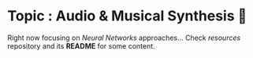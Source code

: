 # Topic : Audio & Musical Synthesis :musical_note:

Right now focusing on *Neural Networks* approaches...
Check *resources* repository and its **README** for some content.
